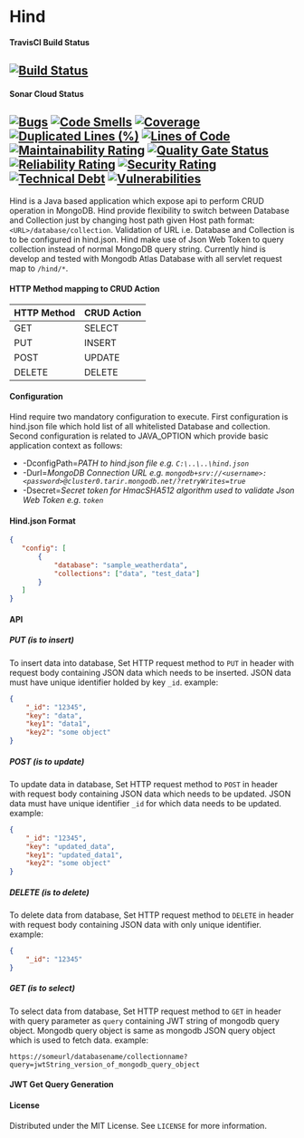 # Hind

#### TravisCI Build Status
[![Build Status](https://travis-ci.com/vishalsonar/hind.svg?branch=main)](https://travis-ci.com/vishalsonar/hind) 
---

#### Sonar Cloud Status
[![Bugs](https://sonarcloud.io/api/project_badges/measure?project=vishalsonar_hind&metric=bugs)](https://sonarcloud.io/dashboard?id=vishalsonar_hind) [![Code Smells](https://sonarcloud.io/api/project_badges/measure?project=vishalsonar_hind&metric=code_smells)](https://sonarcloud.io/dashboard?id=vishalsonar_hind) [![Coverage](https://sonarcloud.io/api/project_badges/measure?project=vishalsonar_hind&metric=coverage)](https://sonarcloud.io/dashboard?id=vishalsonar_hind) [![Duplicated Lines (%)](https://sonarcloud.io/api/project_badges/measure?project=vishalsonar_hind&metric=duplicated_lines_density)](https://sonarcloud.io/dashboard?id=vishalsonar_hind) [![Lines of Code](https://sonarcloud.io/api/project_badges/measure?project=vishalsonar_hind&metric=ncloc)](https://sonarcloud.io/dashboard?id=vishalsonar_hind) [![Maintainability Rating](https://sonarcloud.io/api/project_badges/measure?project=vishalsonar_hind&metric=sqale_rating)](https://sonarcloud.io/dashboard?id=vishalsonar_hind) [![Quality Gate Status](https://sonarcloud.io/api/project_badges/measure?project=vishalsonar_hind&metric=alert_status)](https://sonarcloud.io/dashboard?id=vishalsonar_hind) [![Reliability Rating](https://sonarcloud.io/api/project_badges/measure?project=vishalsonar_hind&metric=reliability_rating)](https://sonarcloud.io/dashboard?id=vishalsonar_hind) [![Security Rating](https://sonarcloud.io/api/project_badges/measure?project=vishalsonar_hind&metric=security_rating)](https://sonarcloud.io/dashboard?id=vishalsonar_hind) [![Technical Debt](https://sonarcloud.io/api/project_badges/measure?project=vishalsonar_hind&metric=sqale_index)](https://sonarcloud.io/dashboard?id=vishalsonar_hind) [![Vulnerabilities](https://sonarcloud.io/api/project_badges/measure?project=vishalsonar_hind&metric=vulnerabilities)](https://sonarcloud.io/dashboard?id=vishalsonar_hind)
---

Hind is a Java based application which expose api to perform CRUD operation in MongoDB. Hind provide flexibility to switch between Database and Collection just by changing host path given Host path format: `<URL>/database/collection`. Validation of URL i.e. Database and Collection is to be configured in hind.json. Hind make use of Json Web Token to query collection instead of normal MongoDB query string. Currently hind is develop and tested with Mongodb Atlas Database with all servlet request map to `/hind/*`.

#### HTTP Method mapping to CRUD Action

HTTP Method | CRUD Action 
------------|------------ 
GET         | SELECT
PUT         | INSERT
POST        | UPDATE
DELETE      | DELETE

#### Configuration

Hind require two mandatory configuration to execute. First configuration is hind.json file which hold list of all whitelisted Database and collection. Second configuration is related to JAVA_OPTION which provide basic application context as follows:
* -DconfigPath=_PATH to hind.json file e.g. `C:\..\..\hind.json`_
* -Durl=_MongoDB Connection URL e.g. `mongodb+srv://<username>:<password>@cluster0.tarir.mongodb.net/?retryWrites=true`_
* -Dsecret=_Secret token for HmacSHA512 algorithm used to validate Json Web Token e.g. `token`_

#### Hind.json Format

 ```json
 {
    "config": [
        {
            "database": "sample_weatherdata",
            "collections": ["data", "test_data"]
        }
    ]
}
```

#### API

##### PUT (_is to insert_)
To insert data into database, Set HTTP request method to `PUT` in header with request body containing JSON data which needs to be inserted. JSON data must have unique identifier holded by key `_id`. example:
```json
{
    "_id": "12345",
    "key": "data",
    "key1": "data1",
    "key2": "some object"
}
```
##### POST (_is to update_)
To update data in database, Set HTTP request method to `POST` in header with request body containing JSON data which needs to be updated. JSON data must have unique identifier `_id` for which data needs to be updated. example:
```json
{
    "_id": "12345",
    "key": "updated_data",
    "key1": "updated_data1",
    "key2": "some object"
}
```
##### DELETE (_is to delete_)
To delete data from database, Set HTTP request method to `DELETE` in header with request body containing JSON data with only unique identifier. example:
```json
{
    "_id": "12345"
}
```
##### GET (_is to select_)
To select data from database, Set HTTP request method to `GET` in header with query parameter as `query` containing JWT string of mongodb query object. Mongodb query object is same as mongodb JSON query object which is used to fetch data. example:
```
https://someurl/databasename/collectionname?query=jwtString_version_of_mongodb_query_object
```

#### JWT Get Query Generation



#### License
Distributed under the MIT License. See `LICENSE` for more information.
